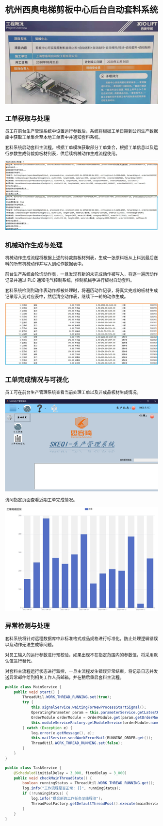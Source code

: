 # 杭州西奥电梯剪板中心后台自动套料系统

![西奥项目介绍](./images/工程图.jpg)

## 工单获取与处理

员工在前台生产管理系统中设置运行参数后，系统将根据工单日期到公司生产数据库中获取工单集合至本地工单表中并通知套料系统。

套料系统启动套料主流程，根据工单模块获取部分工单集合，根据工单信息以及运行参数生成待裁剪板材列表，供后续机械动作生成流程使用。

![工单获取预处理](images/流程图.jpg)

## 机械动作生成与处理

机械动作生成流程将根据上述的待裁剪板材列表，生成一张原料板从上料到最后送料的所有机械动作并写入到动作数据表中。

前台生产系统会轮询动作表，一旦发现有新的未完成动作被写入，将逐一遍历动作记录并通过 PLC 通知电气控制系统，控制机械手进行板材自动套料。

套料系统检测到动作表动作都被处理时，将遍历动作记录，将真实完成的板材生成记录写入到对应表中，然后清空动作表，继续下一轮的动作生成。

![数据库动作表](images/动作图.jpg)

## 工单完成情况与可视化

员工可在前台生产管理系统查看当前处理工单以及非成品板材生成情况。

![前台生产管理系统](images/界面图.jpg)

访问指定页面查看近期工单完成情况。

![工单完成近况](./images/近况图.jpg)

## 异常检测与处理

套料系统将针对远程数据库中非标准格式成品规格进行标准化，防止处理逻辑错误以及动作无法生成等问题。

对员工输入的运行参数进行预校验，如果出现不在指定范围内的参数值，将采用默认值进行替代。

对套料主流程运行状态进行监控，一旦主流程发生错误异常结束，将记录日志并发送异常邮件给到相关工作人员邮箱，并在稍后重启套料主流程。

```java
public class MainService {
    public void start() {
        ThreadUtil.WORK_THREAD_RUNNING.set(true);
        try {
            this.signalService.waitingForNewProcessStartSignal();
            OperatingParameter param = this.parameterService.getLatestOperatingParameter();
            OrderModule orderModule = OrderModule.get(param.getOrderModule());
            this.moduleServiceFactory.getModuleService(orderModule.name()).processOrderList(param);
        } catch (Exception e) {
            log.error(e.getMessage(), e);
            this.mailService.sendWorkErrorMail(RUNNING_ORDER.get());
            ThreadUtil.WORK_THREAD_RUNNING.set(false);
        }
    }
}
```

```java
public class TaskService {
    @Scheduled(initialDelay = 3_000, fixedDelay = 3_000)
    public void checkMainThreadState() {
        boolean runningStatus = ThreadUtil.WORK_THREAD_RUNNING.get();
        log.info("工作流程是否正常: {}", runningStatus);
        if (!runningStatus) {
            log.info("提交新的工作任务至线程池");
            ThreadPoolFactory.getDefaultThreadPool().execute(mainService::start);
        }
    }
}
```